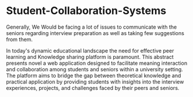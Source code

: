 # Student-Collaboration-Systems
Generally, We Would be facing a lot of issues to communicate with the seniors regarding interview preparation as well as taking few suggestions from them.

In today's dynamic educational landscape the need for effective peer learning and Knowledge sharing platform is paramount. This abstract presents novel a web application designed to facilitate meaning interaction and collaboration among students and seniors within a university setting. The platform aims to bridge the gap between theoretical knowledge and practical application by providing students with insights into the interview experiences, projects, and challenges faced by their peers and seniors.
